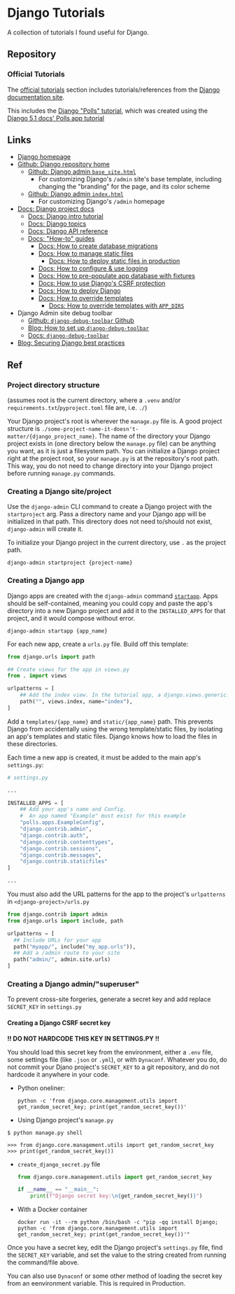 # Django Tutorials

A collection of tutorials I found useful for Django.

## Repository

### Official Tutorials

The [official tutorials](./official_tutorials/) section includes tutorials/references from the [Django documentation site](https://docs.djangoproject.com/en/5.1/).

This includes the [Django "Polls" tutorial](./official_tutorials/django-polls-app/), which was created using the [Django 5.1 docs' Polls app tutorial](https://docs.djangoproject.com/en/5.1/intro/tutorial01/#creating-the-polls-app)

## Links

- [Django homepage](https://docs.djangoproject.com/)
- [Github: Django repository home](https://github.com/django/django)
  - [Github: Django admin `base_site.html`](https://github.com/django/django/blob/main/django/contrib/admin/templates/admin/base_site.html)
    - For customizing Django's `/admin` site's base template, including changing the "branding" for the page, and its color scheme
  - [Github: Django admin `index.html`]()
    - For customizing Django's `/admin` homepage
- [Docs: Django project docs](https://docs.djangoproject.com/en/5.1/)
  - [Docs: Django intro tutorial](https://docs.djangoproject.com/en/5.1/intro/)
  - [Docs: Django topics](https://docs.djangoproject.com/en/5.1/topics/)
  - [Docs: Django API reference](https://docs.djangoproject.com/en/5.1/ref/)
  - [Docs: "How-to" guides](https://docs.djangoproject.com/en/5.1/howto/)
    - [Docs: How to create database migrations](https://docs.djangoproject.com/en/5.1/howto/writing-migrations/)
    - [Docs: How to manage static files](https://docs.djangoproject.com/en/5.1/howto/static-files/)
      - [Docs: How to deploy static files in production](https://docs.djangoproject.com/en/5.1/howto/static-files/deployment/)
    - [Docs: How to configure & use logging](https://docs.djangoproject.com/en/5.1/howto/logging/)
    - [Docs: How to pre-populate app database with fixtures](https://docs.djangoproject.com/en/5.1/howto/initial-data/)
    - [Docs: How to use Django's CSRF protection](https://docs.djangoproject.com/en/5.1/howto/csrf/)
    - [Docs: How to deploy Django](https://docs.djangoproject.com/en/5.1/howto/deployment/)
    - [Docs: How to override templates](https://docs.djangoproject.com/en/5.1/howto/overriding-templates/)
      - [Docs: How to override templates with `APP_DIRS`](https://docs.djangoproject.com/en/5.1/howto/overriding-templates/#overriding-from-an-app-s-template-directory)
- Django Admin site debug toolbar
  - [Github: `django-debug-toolbar` Github](https://github.com/jazzband/django-debug-toolbar)
  - [Blog: How to set up `django-debug-toolbar`](https://dev.to/sm0ke/django-debug-toolbar-how-to-configure-2ap9)
  - [Docs: `django-debug-toolbar`](https://django-debug-toolbar.readthedocs.io/en/latest/installation.html)
- [Blog: Securing Django best practices](https://medium.com/django-unleashed/securing-django-applications-best-practices-for-managing-secret-keys-and-environment-variables-f10f5a53490b)


## Ref

### Project directory structure

(assumes root is the current directory, where a `.venv` and/or `requirements.txt`/`pyproject.toml` file are, i.e. `./`)

Your Django project's root is wherever the `manage.py` file is. A good project structure is `./some-project-name-it-doesn't-matter/{django_project_name}`. The name of the directory your Django project exists in (one directory below the `manage.py` file) can be anything you want, as it is just a filesystem path. You can initialize a Django project right at the project root, so your `manage.py` is at the repository's root path. This way, you do not need to change directory into your Django project before running `manage.py` commands.

### Creating a Django site/project

Use the `django-admin` CLI command to create a Django project with the `startproject` arg. Pass a directory name and your Django app will be initialized in that path. This directory does not need to/should not exist, `django-admin` will create it.

To initialize your Django project in the current directory, use `.` as the project path.

```shell
django-admin startproject {project-name}
```

### Creating a Django app

Django apps are created with the `django-admin` command [`startapp`](https://docs.djangoproject.com/en/5.1/ref/django-admin/#startapp). Apps should be self-contained, meaning you could copy and paste the app's directory into a new Django project and add it to the `INSTALLED_APPS` for that project, and it would compose without error.

```shell
django-admin startapp {app_name}
```

For each new app, create a `urls.py` file. Build off this template:

```python title="urls.py template"
from django.urls import path

## Create views for the app in views.py
from . import views

urlpatterns = [
    ## Add the index view. In the tutorial app, a django.views.generic.ListView class is the index page.
    path("", views.index, name="index"),
]
```

Add a `templates/{app_name}` and `static/{app_name}` path. This prevents Django from accidentally using the wrong template/static files, by isolating an app's templates and static files. Django knows how to load the files in these directories.

Each time a new app is created, it must be added to the main app's `settings.py`:

```python title="Django app settings.py"
# settings.py

...

INSTALLED_APPS = [
    ## Add your app's name and Config.
    #  An app named "Example" must exist for this example
    "polls.apps.ExampleConfig",
    "django.contrib.admin",
    "django.contrib.auth",
    "django.contrib.contenttypes",
    "django.contrib.sessions",
    "django.contrib.messages",
    "django.contrib.staticfiles"
]

...
```

You must also add the URL patterns for the app to the project's `urlpatterns` in `<django-project>/urls.py`

```python title="Django project's urls.py"
from django.contrib import admin
from django.urls import include, path

urlpatterns = [
  ## Include URLs for your app
  path("myapp/", include("my_app.urls")),
  ## Add a /admin route to your site
  path("admin/", admin.site.urls)
]
```

### Creating a Django admin/"superuser"

To prevent cross-site forgeries, generate a secret key and add replace `SECRET_KEY` in `settings.py`

#### Creating a Django CSRF secret key

**!! DO NOT HARDCODE THIS KEY IN SETTINGS.PY !!**

You should load this secret key from the environment, either a `.env` file, some settings file (like `.json` or `.yml`), or with `Dynaconf`. Whatever you do, do not commit your Djano project's `SECRET_KEY` to a git repository, and do not hardcode it anywhere in your code.

- Python oneliner:

  ```shell title="Shell one-liner"
  python -c 'from django.core.management.utils import get_random_secret_key; print(get_random_secret_key())'
  ```

- Using Django project's `manage.py`

```shell title="Django manage.py shell"
$ python manage.py shell

>>> from django.core.management.utils import get_random_secret_key
>>> print(get_random_secret_key())
```

- `create_django_secret.py` file

  ```python title="create_django_secret.py"
  from django.core.management.utils import get_random_secret_key

  if __name__ == "__main__":
      print(f"Django secret key:\n{get_random_secret_key()}")

  ```

- With a Docker container

  ```shell title="Execute Django secret creation in Docker container"
  docker run -it --rm python /bin/bash -c "pip -qq install Django; python -c 'from django.core.management.utils import get_random_secret_key; print(get_random_secret_key())'"
  ```

Once you have a secret key, edit the Django project's `settings.py` file, find the `SECRET_KEY` variable, and set the value to the string created from running the command/file above.

You can also use `Dynaconf` or some other method of loading the secret key from an eenvironment variable. This is required in Production.
